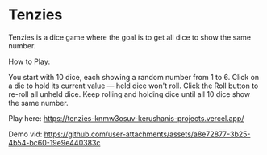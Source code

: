 # Tenzies

Tenzies is a dice game where the goal is to get all dice to show the same number.

How to Play:

You start with 10 dice, each showing a random number from 1 to 6.
Click on a die to hold its current value — held dice won't roll.
Click the Roll button to re-roll all unheld dice.
Keep rolling and holding dice until all 10 dice show the same number.

Play here: https://tenzies-knmw3osuv-kerushanis-projects.vercel.app/

Demo vid:
https://github.com/user-attachments/assets/a8e72877-3b25-4b54-bc60-19e9e440383c
